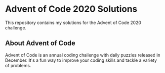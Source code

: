 # Advent of Code 2020 Solutions

This repository contains my solutions for the Advent of Code 2020 challenge.

## About Advent of Code

Advent of Code is an annual coding challenge with daily puzzles released in December. It's a fun way to improve your coding skills and tackle a variety of problems.
